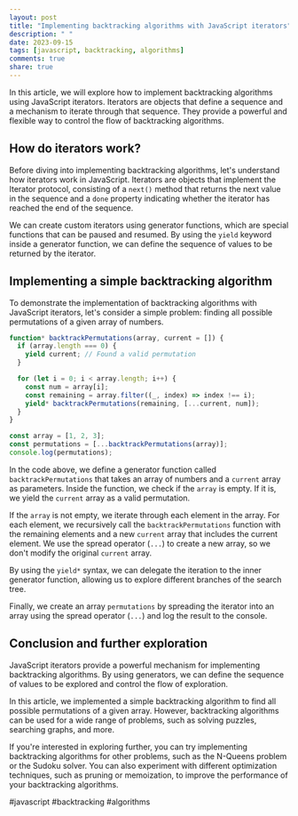 ```yaml
---
layout: post
title: "Implementing backtracking algorithms with JavaScript iterators"
description: " "
date: 2023-09-15
tags: [javascript, backtracking, algorithms]
comments: true
share: true
---
```


In this article, we will explore how to implement backtracking algorithms using JavaScript iterators. Iterators are objects that define a sequence and a mechanism to iterate through that sequence. They provide a powerful and flexible way to control the flow of backtracking algorithms.

## How do iterators work?

Before diving into implementing backtracking algorithms, let's understand how iterators work in JavaScript. Iterators are objects that implement the Iterator protocol, consisting of a `next()` method that returns the next value in the sequence and a `done` property indicating whether the iterator has reached the end of the sequence.

We can create custom iterators using generator functions, which are special functions that can be paused and resumed. By using the `yield` keyword inside a generator function, we can define the sequence of values to be returned by the iterator.

## Implementing a simple backtracking algorithm

To demonstrate the implementation of backtracking algorithms with JavaScript iterators, let's consider a simple problem: finding all possible permutations of a given array of numbers.

```javascript
function* backtrackPermutations(array, current = []) {
  if (array.length === 0) {
    yield current; // Found a valid permutation
  }

  for (let i = 0; i < array.length; i++) {
    const num = array[i];
    const remaining = array.filter((_, index) => index !== i);
    yield* backtrackPermutations(remaining, [...current, num]);
  }
}

const array = [1, 2, 3];
const permutations = [...backtrackPermutations(array)];
console.log(permutations);
```

In the code above, we define a generator function called `backtrackPermutations` that takes an array of numbers and a `current` array as parameters. Inside the function, we check if the `array` is empty. If it is, we yield the `current` array as a valid permutation. 

If the `array` is not empty, we iterate through each element in the array. For each element, we recursively call the `backtrackPermutations` function with the remaining elements and a new `current` array that includes the current element. We use the spread operator (`...`) to create a new array, so we don't modify the original `current` array.

By using the `yield*` syntax, we can delegate the iteration to the inner generator function, allowing us to explore different branches of the search tree.

Finally, we create an array `permutations` by spreading the iterator into an array using the spread operator (`...`) and log the result to the console.

## Conclusion and further exploration

JavaScript iterators provide a powerful mechanism for implementing backtracking algorithms. By using generators, we can define the sequence of values to be explored and control the flow of exploration.

In this article, we implemented a simple backtracking algorithm to find all possible permutations of a given array. However, backtracking algorithms can be used for a wide range of problems, such as solving puzzles, searching graphs, and more.

If you're interested in exploring further, you can try implementing backtracking algorithms for other problems, such as the N-Queens problem or the Sudoku solver. You can also experiment with different optimization techniques, such as pruning or memoization, to improve the performance of your backtracking algorithms.

#javascript #backtracking #algorithms